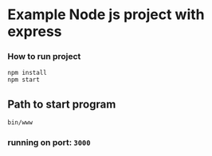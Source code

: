 # Example Node js project with express

### How to run project
```
npm install
npm start
```


## Path to start program 
```
bin/www
```
### running on port: `3000`
